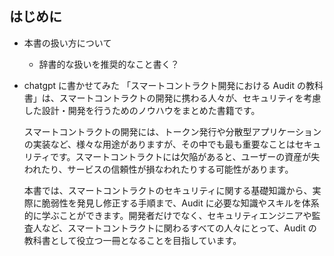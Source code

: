 ## はじめに

-   本書の扱い方について

    -   辞書的な扱いを推奨的なこと書く？

-   chatgpt に書かせてみた
    「スマートコントラクト開発における Audit の教科書」は、スマートコントラクトの開発に携わる人々が、セキュリティを考慮した設計・開発を行うためのノウハウをまとめた書籍です。  

    スマートコントラクトの開発には、トークン発行や分散型アプリケーションの実装など、様々な用途がありますが、その中でも最も重要なことはセキュリティです。スマートコントラクトには欠陥があると、ユーザーの資産が失われたり、サービスの信頼性が損なわれたりする可能性があります。  

    本書では、スマートコントラクトのセキュリティに関する基礎知識から、実際に脆弱性を発見し修正する手順まで、Audit に必要な知識やスキルを体系的に学ぶことができます。開発者だけでなく、セキュリティエンジニアや監査人など、スマートコントラクトに関わるすべての人々にとって、Audit の教科書として役立つ一冊となることを目指しています。
